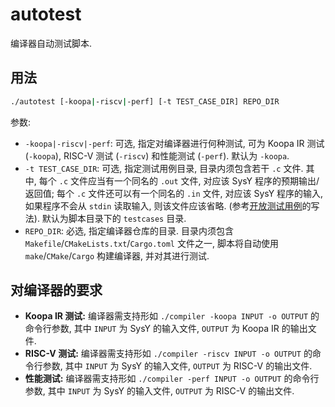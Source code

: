 # autotest

编译器自动测试脚本.

## 用法

```sh
./autotest [-koopa|-riscv|-perf] [-t TEST_CASE_DIR] REPO_DIR
```

参数:

* `-koopa|-riscv|-perf`: 可选, 指定对编译器进行何种测试, 可为 Koopa IR 测试 (`-koopa`),  RISC-V 测试 (`-riscv`) 和性能测试 (`-perf`). 默认为 `-koopa`.
* `-t TEST_CASE_DIR`: 可选, 指定测试用例目录, 目录内须包含若干 `.c` 文件. 其中, 每个 `.c` 文件应当有一个同名的 `.out` 文件, 对应该 SysY 程序的预期输出/返回值; 每个 `.c` 文件还可以有一个同名的 `.in` 文件, 对应该 SysY 程序的输入, 如果程序不会从 `stdin` 读取输入, 则该文件应该省略. (参考[开放测试用例](https://github.com/pku-minic/open-test-cases)的写法). 默认为脚本目录下的 `testcases` 目录.
* `REPO_DIR`: 必选, 指定编译器仓库的目录. 目录内须包含 `Makefile`/`CMakeLists.txt`/`Cargo.toml` 文件之一, 脚本将自动使用 `make`/`CMake`/`Cargo` 构建编译器, 并对其进行测试.

## 对编译器的要求

* **Koopa IR 测试:** 编译器需支持形如 `./compiler -koopa INPUT -o OUTPUT` 的命令行参数, 其中 `INPUT` 为 SysY 的输入文件, `OUTPUT` 为 Koopa IR 的输出文件.
* **RISC-V 测试:** 编译器需支持形如 `./compiler -riscv INPUT -o OUTPUT` 的命令行参数, 其中 `INPUT` 为 SysY 的输入文件, `OUTPUT` 为 RISC-V 的输出文件.
* **性能测试:** 编译器需支持形如 `./compiler -perf INPUT -o OUTPUT` 的命令行参数, 其中 `INPUT` 为 SysY 的输入文件, `OUTPUT` 为 RISC-V 的输出文件.
